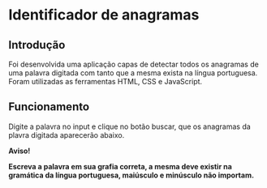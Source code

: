 # Identificador de anagramas


## Introdução
Foi desenvolvida uma aplicação capas de detectar todos os anagramas de uma palavra digitada com tanto que a mesma exista na língua portuguesa. Foram utilizadas as ferramentas HTML, CSS e JavaScript.


## Funcionamento

Digite a palavra no input e clique no botão buscar, que os anagramas da plavra digitada aparecerão abaixo.


**Aviso!**

**Escreva a palavra em sua grafia correta, a mesma deve existir na gramática da língua portuguesa, maiúsculo e minúsculo não importam.**


